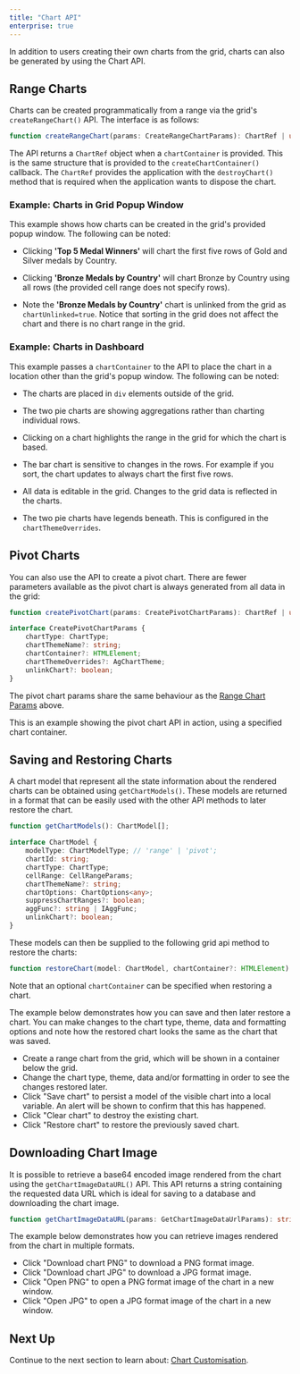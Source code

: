 ```yaml
---
title: "Chart API"
enterprise: true
---
```


In addition to users creating their own charts from the grid, charts can also be generated by using the Chart API.

## Range Charts

Charts can be created programmatically from a range via the grid's `createRangeChart()` API. The interface is as follows:

```ts
function createRangeChart(params: CreateRangeChartParams): ChartRef | undefined;
```

<api-documentation source='resources/chart-api.json' section='params' config='{ "showSnippets": true }'></api-documentation>

The API returns a `ChartRef` object when a `chartContainer` is provided. This is the same structure
that is provided to the `createChartContainer()` callback. The `ChartRef` provides the application
with the `destroyChart()` method that is required when the application wants to dispose the chart.

### Example: Charts in Grid Popup Window

This example shows how charts can be created in the grid's provided popup window. The following can be noted:

- Clicking **'Top 5 Medal Winners'** will chart the first five rows of Gold and Silver medals by Country.
- Clicking **'Bronze Medals by Country'** will chart Bronze by Country using all rows (the provided cell range does not specify rows).

- Note the **'Bronze Medals by Country'** chart is unlinked from the grid as `chartUnlinked=true`. Notice that sorting in the grid does not affect the chart and there is no chart range in the grid.

<grid-example title='Charts in Grid Popup Window' name='chart-api' type='generated' options='{ "enterprise": true }'></grid-example>

### Example: Charts in Dashboard

This example passes a `chartContainer` to the API to place the chart in a location other than the grid's popup window. The following can be noted:

- The charts are placed in `div` elements outside of the grid.
- The two pie charts are showing aggregations rather than charting individual rows.
- Clicking on a chart highlights the range in the grid for which the chart is based.
- The bar chart is sensitive to changes in the rows. For example if you sort, the chart updates to always chart the first five rows.

- All data is editable in the grid. Changes to the grid data is reflected in the charts.
- The two pie charts have legends beneath. This is configured in the `chartThemeOverrides`.


<grid-example title='Charts in Dashboard' name='dashboard' type='generated' options='{ "enterprise": true, "exampleHeight": 700 }'></grid-example>

## Pivot Charts

You can also use the API to create a pivot chart. There are fewer parameters available as the pivot chart is always generated from all data in the grid:

```ts
function createPivotChart(params: CreatePivotChartParams): ChartRef | undefined;

interface CreatePivotChartParams {
    chartType: ChartType;
    chartThemeName?: string;
    chartContainer?: HTMLElement;
    chartThemeOverrides?: AgChartTheme;
    unlinkChart?: boolean;
}
```

The pivot chart params share the same behaviour as the [Range Chart Params](/integrated-charts-api/#reference-params) above.

This is an example showing the pivot chart API in action, using a specified chart container.

<grid-example title='Pivot Chart' name='pivot-chart-api' type='generated' options='{ "enterprise": true, "exampleHeight": 900 }'></grid-example>

## Saving and Restoring Charts

A chart model that represent all the state information about the rendered charts can be obtained using `getChartModels()`. These models are returned in a format that can be easily used with the other API methods to later restore the chart.

```ts
function getChartModels(): ChartModel[];

interface ChartModel {
    modelType: ChartModelType; // 'range' | 'pivot';
    chartId: string;
    chartType: ChartType;
    cellRange: CellRangeParams;
    chartThemeName?: string;
    chartOptions: ChartOptions<any>;
    suppressChartRanges?: boolean;
    aggFunc?: string | IAggFunc;
    unlinkChart?: boolean;
}
```

These models can then be supplied to the following grid api method to restore the charts:

```ts
function restoreChart(model: ChartModel, chartContainer?: HTMLElement): ChartRef
```

Note that an optional `chartContainer` can be specified when restoring a chart.

The example below demonstrates how you can save and then later restore a chart. You can make changes to the chart type, theme, data and formatting options and note how the restored chart looks the same as the chart that was saved.

- Create a range chart from the grid, which will be shown in a container below the grid.
- Change the chart type, theme, data and/or formatting in order to see the changes restored later.
- Click "Save chart" to persist a model of the visible chart into a local variable. An alert will be shown to confirm that this has happened.
- Click "Clear chart" to destroy the existing chart.
- Click "Restore chart" to restore the previously saved chart.

<grid-example title='Saving and Restoring Charts' name='saving-and-restoring-charts' type='generated' options='{ " exampleHeight": 800, "enterprise": true }'></grid-example>

## Downloading Chart Image

It is possible to retrieve a base64 encoded image rendered from the chart using the `getChartImageDataURL()` API. This API returns a string containing the requested data URL which is ideal for saving to a database and downloading the chart image.

``` ts
function getChartImageDataURL(params: GetChartImageDataUrlParams): string | undefined;
```

<api-documentation source='resources/chart-api.json' section='GetChartImageDataUrlParams' config='{ "showSnippets": true }'></api-documentation>

The example below demonstrates how you can retrieve images rendered from the chart in multiple formats.

- Click "Download chart PNG" to download a PNG format image.
- Click "Download chart JPG" to download a JPG format image.
- Click "Open PNG" to open a PNG format image of the chart in a new window.
- Click "Open JPG" to open a JPG format image of the chart in a new window.

<grid-example title='Downloading Chart Image' name='downloading-chart-image' type='generated' options='{ " exampleHeight": 800, "enterprise": true }'></grid-example>

## Next Up

Continue to the next section to learn about: [Chart Customisation](/integrated-charts-customisation/).


